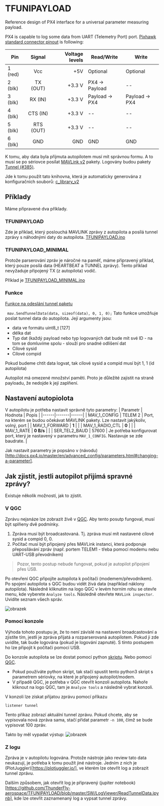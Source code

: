 # TFUNIPAYLOAD
Reference design of PX4 interface for a universal parameter measuring payload.

PX4 is capable to log some data from UART (Telemetry Port) port.  [Pixhawk standard connector pinout](https://github.com/pixhawk/Pixhawk-Standards/blob/master/DS-009%20Pixhawk%20Connector%20Standard.pdf) is following: 


| Pin        | Signal | Voltage levels  | Read/Write | Write |
| ---------- |:------:| ---------------:|------|------|
| 1 (red)    | Vcc | +5V | Optional | Optional |
| 2 (blk)    | TX (OUT)  |   +3.3 V | PX4 -> Payload | -- |
| 3 (blk)    | RX (IN)   |   +3.3 V | Payload -> PX4 | Payload -> PX4 |
| 4 (blk)    | CTS (IN)  |   +3.3 V | -- | -- |
| 5 (blk)    | RTS (OUT) |   +3.3 V | -- | -- |
| 6 (blk)    | GND       |   GND    | GND | GND |


K tomu, aby data byla přijmuta autopilotem musí mít správnou formu. A to musí se po sériovce posílat [MAVLink v2](https://mavlink.io/en/) pakety. Logovány budou pakety [Tunnel (#385)](https://mavlink.io/en/messages/common.html#TUNNEL).

Jde k tomu použít tato knihovna, která je automaticky generována z konfiguračních souborů: [c_library_v2](https://github.com/mavlink/c_library_v2)

## Příklady
Máme připravené dva příklady. 

### TFUNIPAYLOAD
Zde je příklad, který poslouchá MAVLINK zprávy z autopilota a posílá tunnel zprávy s náhodnými daty do autopilota. 
[TFUNIPAYLOAD.ino](/SW/arduino/src/TFUNIPAYLOAD/TFUNIPAYLOAD.ino)

### TFUNIPAYLOAD_MINIMAL
Protože parserování zpráv je náročné na paměť, máme připravený přiklad, který pouze posílá data (HEARTBEAT a TUNNEL zprávy). Tento příklad nevyžaduje připojený TX (z autopilota) vodič. 

Příklad je [TFUNIPAYLOAD_MINIMAL.ino](/SW/arduino/src/TFUNIPAYLOAD_MINIMAL/TFUNIPAYLOAD_MINIMAL.ino)


### Funkce
[Funkce na odeslání tunnel paketu](https://github.com/ThunderFly-aerospace/TFUNIPAYLOAD/blob/79eee22fe32725179d1df2b6ca72e901e2be1834/SW/arduino/src/TFUNIPAYLOAD/TFUNIPAYLOAD.ino#L50)

```  mav.SendTunnelData(data, sizeof(data), 0, 1, 0); ```
Tato funkce umožňuje poslat tunnel data do autopilota. Její argumenty jsou:
 * data ve formátu uint8_t [127]
 * délka dat
 * Typ dat (každý payload nebo typ logovaných dat bude mít své ID - na tom se domluvíme spolu - slouží pro snadné odlišení dat
 * Cílové sysid
 * Cílové compid

Pokud budeme chtít data logvat, tak cílové sysid a compid musí být 1, 1 (id autopilota) 

Autopilot má omezené množství paměti. Proto je důležité zajistit na straně payloadu, že nedojde k její zaplňení.


## Nastavení autopiolota

V autopilotu je potřeba nastavit správně tyto parametry:
| Parametr | Hodnota | Popis |
|------|-------|------|
| MAV_1_CONFIG | TELEM 2 | Port, na kterém se budou očekávat MAVLINK pakety. Lze nastavit jakýkoliv, volný, port |
| MAV_1_FORWARD | **1** | |
| MAV_1_RADIO_CTL | **0** | |
| MAV_1_RATE  | **0 B/s** | |
| SER_TEL2_BAUD | 57600 | Je potřeba konfigurovat port, který je nastavený v parametru `MAV_1_CONFIG`. Nastavuje se zde baudrate. |

Jak nastavit parametry je popsáno v (návodu)[http://docs.px4.io/master/en/advanced_config/parameters.html#changing-a-parameter].

## Jak zjistit, jestli autopilot přijímá spravné zprávy?

Existuje několik možností, jak to zjistit.
### V QGC

Zprávu nejsnáze lze zobrazit živě v [QGC](https://github.com/mavlink/qgroundcontrol/releases). Aby tento posutp fungoval, musí být splňeny dvě podmínky. 

 1. Zpráva musí být broadcastovaná. Tj. zpráva musí mít nastavené cílové sysid a compid 0, 0. 
 1. Počítač musí být připojený přes MAVLink instanci, která podporuje přeposílávání zpráv (např. portem TELEM1 - třeba pomocí modemu nebu UART-USB převodníkem) 
 
 > Pozor, tento postup nebude fungovat, pokud je autopilot připojení přes USB. 

Po otevření QGC připojíte autopilota k počítači (modemem/převodníkem). Po spojení autopilota s QGC budou vidět živá data (například náklony autopilota). Následně kliknutím na logo QGC v levém horním rohu se otevře menu, kde vyberete `Analyze tools`. Následně otevřete `MAVLink inspector`. Uvidíte seznam všech správ. 

![obrazek](https://user-images.githubusercontent.com/5196729/99434203-cec17d00-290e-11eb-93a7-e089ba893775.png)


### Pomocí konzole
Výhoda tohoto postupu je, že to není závislé na nastavení broadcastování a zjistíte tím, jestli je zpráva přijatá a rozparserovaná autopilotem. Pokud ji zde uvidíte, tak bude logována (pokud je logování zapnuté). S tímto postupem ho lze připojit k počítači pomocí USB. 

Do konzole autopilota se lze dostat pomocí python [skriptu](https://github.com/ThunderFly-aerospace/PX4Firmware/blob/master/Tools/mavlink_shell.py). Nebo pomocí [QGC](https://github.com/mavlink/qgroundcontrol/releases). 

 * Pokud používáte python skript, tak stačí spustit tento python3 skript s parametrem sériovky, na které je připojený autopilot/modem. 
 * V případě QGC, je potřeba v QGC otevřít konzoli autopilota. Nahoře kliknout na logo QGC, tam je `Analyze tools` a následně vybrat konzoli. 

V konzoli lze získat přijatou zprávu pomocí příkazu 

`listener tunnel`

Tento příkaz zobrazí aktuální tunnel zprávu. Pokud chcete, aby se vypisovala nová zpráva sama, stačí přidat parametr `-n 100`, čímž se bude vypisovat 100 zpráv. 

Takto by měl vypadat výstup:
![obrazek](https://user-images.githubusercontent.com/5196729/99431661-6ae98500-290b-11eb-80a6-a08f8229d600.png)


### Z logu
Zpráva je v autopilotu logována. Protože nástroje jako review tato data neukazují, je potřeba k tomu použít jiné nástroje. Jedním z nich je (PlotJuggler)[https://plotjuggler.io/], ve kterém lze otevřít log a zobrazit tunnel zprávu. 

Dalším způsobem, jak otevřít log je připravený (jupiter notebook)[https://github.com/ThunderFly-aerospace/TFUNIPAYLOAD/blob/master/SW/LogViewer/ReadTunnelData.ipynb], kde lze otevřít zaznamenaný log a vypsat tunnel zprávy. 

